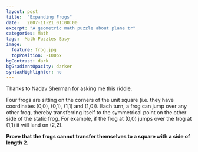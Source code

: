 ```yaml
---
layout: post
title:  "Expanding Frogs"
date:   2007-11-21 01:00:00
excerpt: "A geometric math puzzle about plane tr"
categories: Math
tags:  Math Puzzles Easy
image:
  feature: frog.jpg
  topPosition: -100px
bgContrast: dark
bgGradientOpacity: darker
syntaxHighlighter: no
---
```

Thanks to Nadav Sherman for asking me this riddle.

Four frogs are sitting on the corners of the unit square (i.e. they have coordinates (0,0), (0,1), (1,1) and (1,0)). Each turn, a frog can jump over any other frog, thereby transferring itself to the symmetrical point on the other side of the static frog. For example, if the frog at (0,0) jumps over the frog at (1,1) it will land on (2,2).

**Prove that the frogs cannot transfer themselves to a square with a side of length 2.**

